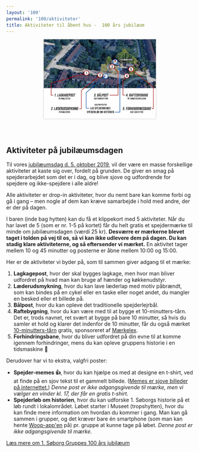 ```yaml
---
layout: '100'
permalink: '100/aktiviteter'
title: Aktiviteter til åbent hus -  100 års jubilæum
---
```

<style type="text/css">
    .jub-activities {
        display: flex;
        flex-direction: row;
        margin: 40px;
    }
    .jub-activities-image {
        width: 60%;
        max-width: 650px;
        margin-right: 40px;
    }
    .jub-activities-image img {
        width: 100%;
        object-fit: contain;
        box-shadow: 0 0 3px rgba(0, 0, 0, 0.3);
    }
    .jub-activities-description {
        width: 100%;
        max-width: 600px;
    }
    .jub-activities-description ol, .jub-activities-description ul {
        padding-left: 20px;
    }

    @media (max-width: 1000px) {
        .jub-activities {
            flex-direction: column;
            margin: 0;
            align-items: center;
            justify-content: center;
        }
        .jub-activities-image {
            margin-right: 0;
            margin-bottom: 40px;
        }
    }
</style>
<div class="jub-activities">
    <a href="/img/100-activities-map.jpg" class="jub-activities-image" target="_blank">
        <img src="/img/100-activities-map.jpg" alt="kort over hvor de forskellige aktiviteter er placeret">
    </a>
    <div class="jub-activities-description white-box">
        <h2>Aktiviteter på jubilæumsdagen</h2>
        <p>
            Til vores <a href="/kalender/2019-jubilaeum">jubilæumsdag d. 5. oktober 2019</a>, vil der være en masse forskellige aktiviteter at kaste sig over, fordelt på grunden.
            De giver en smag på spejderarbejdet som det er i dag, og blive sjove og udfordrende for spejdere og ikke-spejdere i alle aldre!
        </p>
        <p>
            Alle aktiviteter er drop-in aktiviteter, hvor du nemt bare kan komme forbi og gå i gang &ndash; men nogle af dem kan kræve samarbejde i hold med andre, der er der på dagen.
        </p>
        <p>
            I baren (inde bag hytten) kan du få et klippekort med 5 aktiviteter.
            Når du har lavet de 5 (som er nr. 1-5 på kortet) får du helt gratis et spejdermærke til minde om jubilæumsdagen (værdi 25 kr).
            <strong>Desværre er mærkerne blevet taget i tolden på vej til os, så vi kan ikke udlevere dem på dagen. Du kan stadig klare aktiviteterne, og så eftersender vi mærket.</strong>
            En aktivitet tager mellem 10 og 45 minutter og posterne er åbne mellem 10:00 og 15:00.
        </p>
        <p>
            Her er de aktiviteter vi byder på, som til sammen giver adgang til et mærke:
            <ol>
                <li>
                    <strong>Lagkagepost</strong>, hvor der skal bygges lagkage, men hvor man bliver udfordret på hvad man kan bruge af hænder og køkkenudstyr.
                </li>
                <li>
                    <strong>Læderudsmykning</strong>, hvor du kan lave læderlap med motiv påbrændt, som kan bindes på en cykel eller en taske eller noget andet, du mangler en besked eller et billede på.
                </li>
                <li>
                    <strong>Bålpost</strong>, hvor du kan opleve det traditionelle spejderlejrbål.
                </li>
                <li>
                    <strong>Raftebygning</strong>, hvor du kan være med til at bygge et 10-minutters-tårn.
                    Det er, trods navnet, ret svært at bygge på bare 10 minutter, så hvis du samler et hold og klarer det indenfor de 10 minutter, får du også mærket <a href="https://mærkelex.dk/m/10-min-taarn/" target="_blank" rel="noopener">10-minutters-tårn</a> gratis, sponsoreret af <a href="https://mærkelex.dk/" target="_blank" rel="noopener">Mærkelex</a>.
                </li>
                <li>
                    <strong>Forhindringsbane</strong>, hvor du bliver udfordret på din evne til at komme igennem forhindringer, mens du kan opleve gruppens historie i en tidsmaskine 🤯
                </li>
            </ol>
        </p>
        <p>
            Derudover har vi to ekstra, valgfri poster:
            <ul>
                <li>
                    <strong>Spejder-memes 👍</strong>, hvor du kan hjælpe os med at designe en t-shirt, ved at finde på en sjov tekst til et gammelt billede.
                    (<a href="https://da.wikipedia.org/wiki/Internetf%C3%A6nomen" target="_blank" rel="noopener">Memes er sjove billeder på internettet.</a>)
                    <em>Denne post er ikke adgangsgivende til mærke, men vi vælger en vinder kl. 17, der får en gratis t-shirt.</em>
                </li>
                <li>
                    <strong>Spejderløb om historien</strong>, hvor du kan udforske 1. Søborgs historie på et løb rundt i lokalområdet.
                    Løbet starter i Museet (tropshytten), hvor du kan finde mere information om hvordan du kommer i gang.
                    Man kan gå sammen i grupper, og det kræver bare én smartphone (som man kan hente <a href="https://spejderne.dk/projekter/woop/" target="_blank" rel="noopener">Woop-app'en</a> på) pr. gruppe at kunne tage på løbet.
                    <em>Denne post er ikke adgangsgivende til mærke.</em>
                </li>
            </ul>
        </p>
    </div>
</div>
<div class="centering">
    <a class="jub-more" href="/100">Læs mere om 1. Søborg Gruppes 100 års jubilæum</a>
</div>
